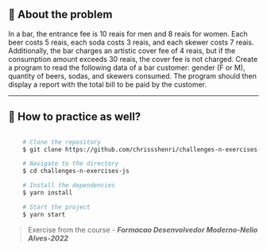 ## 👀 About the problem

In a bar, the entrance fee is 10 reais for men and 8 reais for women. Each beer costs 5 reais, each soda costs 3 reais, and each skewer costs 7 reais. Additionally, the bar charges an artistic cover fee of 4 reais, but if the consumption amount exceeds 30 reais, the cover fee is not charged. Create a program to read the following data of a bar customer: gender (F or M), quantity of beers, sodas, and skewers consumed. The program should then display a report with the total bill to be paid by the customer.

---

## 📁 How to practice as well?

```bash

    # Clone the repository
    $ git clone https://github.com/chrissshenri/challenges-n-exercises-js.git

    # Navigate to the directory
    $ cd challenges-n-exercises-js

    # Install the dependencies
    $ yarn install

    # Start the project
    $ yarn start

```

> 
> Exercise from the course - ***Formacao Desenvolvedor Moderno-Nelio Alves-2022***

